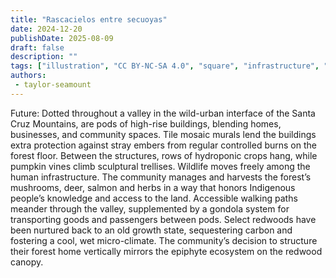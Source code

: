 ```yaml
---
title: "Rascacielos entre secuoyas"
date: 2024-12-20
publishDate: 2025-08-09
draft: false
description: ""
tags: ["illustration", "CC BY-NC-SA 4.0", "square", "infrastructure", "city", "transport", "ropeway", "trees"]
authors:
 - taylor-seamount
---
```


Future: Dotted throughout a valley in the wild-urban interface of the Santa Cruz Mountains, are pods of high-rise buildings, blending homes, businesses, and community spaces. Tile mosaic murals lend the buildings extra protection against stray embers from regular controlled burns on the forest floor. Between the structures, rows of hydroponic crops hang, while pumpkin vines climb sculptural trellises. Wildlife moves freely among the human infrastructure. The community manages and harvests the forest’s mushrooms, deer, salmon and herbs in a way that honors Indigenous people’s knowledge and access to the land. Accessible walking paths meander through the valley, supplemented by a gondola system for transporting goods and passengers between pods. Select redwoods have been nurtured back to an old growth state, sequestering carbon and fostering a cool, wet micro-climate. The community’s decision to structure their forest home vertically mirrors the epiphyte ecosystem on the redwood canopy.